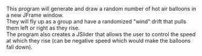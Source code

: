 This program will generate and draw a random number of hot air balloons in a new JFrame window. <br>
They will fly up as a group and have a randomized "wind" drift that pulls them left or right as they rise. <br>
The program also creates a JSlider that allows the user to control the speed at which they rise (can be negative speed which would make the balloons fall down). 
